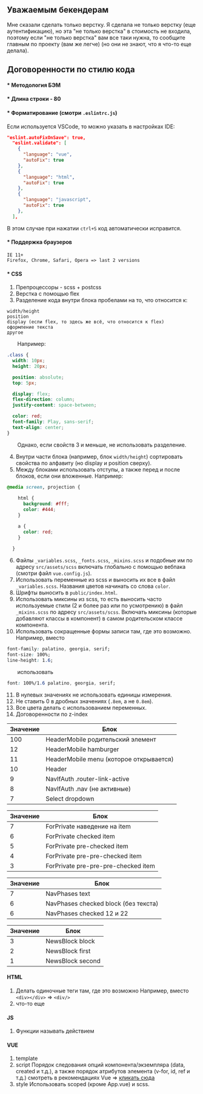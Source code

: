 ## Уважаемым бекендерам

Мне сказали сделать только верстку. Я сделала не только верстку (еще аутентификацию), но эта "не только верстка" в стоимость не входила, поэтому если "не только верстка" вам все таки нужна, то сообщите главным по проекту (вам же легче) (но они не знают, что я что-то еще делала).

## Договоренности по стилю кода

#### * Методология БЭМ

#### * Длина строки - 80

#### * Форматирование (смотри `.eslintrc.js`)

Если используется VSCode, то можно указать в настройках IDE:

```json
"eslint.autoFixOnSave": true,
  "eslint.validate": [
    {
      "language": "vue",
      "autoFix": true
    },
    {
      "language": "html",
      "autoFix": true
    },
    {
      "language": "javascript",
      "autoFix": true
    },
  ],
```

В этом случае при нажатии `ctrl+S` код автоматически исправится.

#### * Поддержка браузеров

```
IE 11+
Firefox, Chrome, Safari, Opera => last 2 versions
```

#### * CSS

1. Препроцессоры - scss + postcss
2. Верстка с помощью flex
3. Разделение кода внутри блока пробелами на то, что относится к:

```
width/height
position
display (если flex, то здесь же всё, что относится к flex)
оформление текста
другое
```

&nbsp;&nbsp;&nbsp;&nbsp;&nbsp;&nbsp; Например:

```css
.class {
  width: 10px;
  height: 20px;

  position: absolute;
  top: 5px;

  display: flex;
  flex-direction: column;
  justify-content: space-between;

  color: red;
  font-family: Play, sans-serif;
  text-align: center;
}
```

&nbsp;&nbsp;&nbsp;&nbsp;&nbsp;&nbsp; Однако, если свойств 3 и меньше, не использовать разделение.

4. Внутри части блока (например, блок `width/height`) сортировать свойства по алфавиту (но display и position сверху).
5. Между блоками использовать отступы, а также перед и после блоков, если они вложенные. Например:

```css
@media screen, projection {
  
    html {
      background: #fff;
      color: #444;
    }

    a {
      color: red;
    }
  
  }
```

6. Файлы `_variables.scss`, `_fonts.scss`, `_mixins.scss` и подобные им по адресу `src/assets/scss` включать глобально с помощью вебпака (смотри файл `vue.config.js`).
7. Использовать переменные из scss и выносить их все в файл `_variables.scss`. Названия цветов начинать со слова `color`.
8. Шрифты выносить в `public/index.html`.
9. Использовать миксины из scss, то есть выносить часто используемые стили (2 и более раз или по усмотрению) в файл `_mixins.scss` по адресу `src/assets/scss`. Включать миксины (которые добавляют классы в компонент) в самом родительском классе компонента.
10. Использовать сокращенные формы записи там, где это возможно.
Например, вместо

```css
font-family: palatino, georgia, serif;
font-size: 100%;
line-height: 1.6;
```

&nbsp;&nbsp;&nbsp;&nbsp;&nbsp;&nbsp; использовать

```css
font: 100%/1.6 palatino, georgia, serif;
```

11. В нулевых значениях не использовать единицы измерения.
12. Не ставить 0 в дробных значениях (`.8em`, а не `0.8em`).
13. Все цвета делать с использованием переменных.
14. Договоренности по z-index

| Значение | Блок |
|----------|------|
| 100 | HeaderMobile родительский элемент |
| 12 | HeaderMobile hamburger |
| 11 | HeaderMobile menu (которое открывается) |
| 10 | Header |
| 9 | NavIfAuth .router-link-active |
| 8 | NavIfAuth .nav (не активные) |
| 7 | Select dropdown |

| Значение | Блок |
|----------|------|
| 7 | ForPrivate наведение на item |
| 6 | ForPrivate checked item |
| 5 | ForPrivate pre-checked item |
| 4 | ForPrivate pre-pre-checked item |
| 3 | ForPrivate pre-pre-pre-checked item |

| Значение | Блок |
|----------|------|
| 7 | NavPhases text |
| 6 | NavPhases checked block (без текста) |
| 6 | NavPhases checked 12 и 22 |

| Значение | Блок |
|----------|------|
| 3 | NewsBlock block |
| 2 | NewsBlock first |
| 1 | NewsBlock second |

#### HTML

1. Делать одиночные теги там, где это возможно
Например, вместо `<div></div>` => `<div/>`
2. что-то еще

#### JS

1. Функции называть действием

#### VUE

1. template
2. script
Порядок следования опций компонента/экземпляра (data, created и т.д.), а также порядок атрибутов элемента (v-for, id, ref и т.д.) смотреть в рекомендациях Vue => [кликать сюда](https://ru.vuejs.org/v2/style-guide/index.html#%D0%9F%D0%BE%D1%80%D1%8F%D0%B4%D0%BE%D0%BA-%D0%BE%D0%BF%D1%86%D0%B8%D0%B9-%D0%BA%D0%BE%D0%BC%D0%BF%D0%BE%D0%BD%D0%B5%D0%BD%D1%82%D0%B0-%D1%8D%D0%BA%D0%B7%D0%B5%D0%BC%D0%BF%D0%BB%D1%8F%D1%80%D0%B0-%D1%80%D0%B5%D0%BA%D0%BE%D0%BC%D0%B5%D0%BD%D0%B4%D1%83%D0%B5%D1%82%D1%81%D1%8F)
3. style
Использовать scoped (кроме App.vue) и scss.